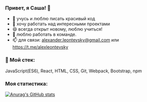 ### Привет, я Саша! 👋 

- 🔭  учусь и люблю писать красивый код 
- 🌱  хочу работать над интересными проектами
- 😄  всегда открыт новому, люблю учиться!
- 👯  люблю работать в команде.
- 📫  для связи: alexander.leontevsky@gmail.com или https://t.me/alexleontevsky

### 🔨 Мой стек:

JavaScript(ES6), React, HTML, CSS, Git, Webpack, Bootstrap, npm

### Моя статистика:

[![Anurag's GitHub stats](https://github-readme-stats.vercel.app/api?username=Leontevsky&show_icons=true&theme=calm)](https://github.com/Leontevsky/github-readme-stats)


<!--
**Leontevsky/Leontevsky** is a ✨ _special_ ✨ repository because its `README.md` (this file) appears on your GitHub profile.

Here are some ideas to get you started:

- 🔭 I’m currently working on ...
- 🌱 I’m currently learning ...
- 👯 I’m looking to collaborate on ...
- 🤔 I’m looking for help with ...
- 💬 Ask me about ...
- 📫 How to reach me: ...
- 😄 Pronouns: ...
- ⚡ Fun fact: ...
-->
